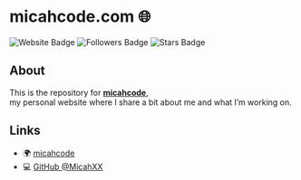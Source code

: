 <h1>
    micahcode.com 🌐 
</h1>

<p>
  <img src="https://img.shields.io/badge/Website-micah.code-blue?style=for-the-badge" alt="Website Badge"/>
  <img src="https://img.shields.io/github/followers/MicahXX?style=for-the-badge" alt="Followers Badge"/>
  <img src="https://img.shields.io/github/stars/MicahXX/OwnWebsite?style=for-the-badge" alt="Stars Badge"/>
</p>

##  About
This is the repository for [**micahcode**](https://micahcode.com),  
my personal website where I share a bit about me and what I’m working on.

##  Links
- 🌍 [micahcode](https://micahcode.com)
- 💻 [GitHub @MicahXX](https://github.com/MicahXX)

